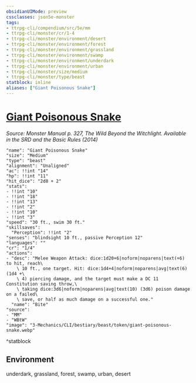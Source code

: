 ```yaml
---
obsidianUIMode: preview
cssclasses: json5e-monster
tags:
- ttrpg-cli/compendium/src/5e/mm
- ttrpg-cli/monster/cr/1-4
- ttrpg-cli/monster/environment/desert
- ttrpg-cli/monster/environment/forest
- ttrpg-cli/monster/environment/grassland
- ttrpg-cli/monster/environment/swamp
- ttrpg-cli/monster/environment/underdark
- ttrpg-cli/monster/environment/urban
- ttrpg-cli/monster/size/medium
- ttrpg-cli/monster/type/beast
statblock: inline
aliases: ["Giant Poisonous Snake"]
---
```

# [Giant Poisonous Snake](3-Mechanics\CLI\bestiary\beast/giant-poisonous-snake.md)
*Source: Monster Manual p. 327, The Wild Beyond the Witchlight. Available in the <span title='Systems Reference Document (5.1)'>SRD</span> and the Basic Rules (2014)*  

```statblock
"name": "Giant Poisonous Snake"
"size": "Medium"
"type": "beast"
"alignment": "Unaligned"
"ac": !!int "14"
"hp": !!int "11"
"hit_dice": "2d8 + 2"
"stats":
- !!int "10"
- !!int "18"
- !!int "13"
- !!int "2"
- !!int "10"
- !!int "3"
"speed": "30 ft., swim 30 ft."
"skillsaves":
  "Perception": !!int "2"
"senses": "blindsight 10 ft., passive Perception 12"
"languages": ""
"cr": "1/4"
"actions":
- "desc": "Melee Weapon Attack: dice:1d20+6|noform|noparens|text(+6) to hit, reach\
    \ 10 ft., one target. Hit: dice:1d4+4|noform|noparens|avg|text(6) (1d4 +\
    \ 4) piercing damage, and the target must make a DC 11 Constitution saving throw,\
    \ taking dice:3d6|noform|noparens|avg|text(10) (3d6) poison damage on a failed\
    \ save, or half as much damage on a successful one."
  "name": "Bite"
"source":
- "MM"
- "WBtW"
"image": "3-Mechanics/CLI/bestiary/beast/token/giant-poisonous-snake.webp"
```
^statblock

## Environment

underdark, grassland, forest, swamp, urban, desert